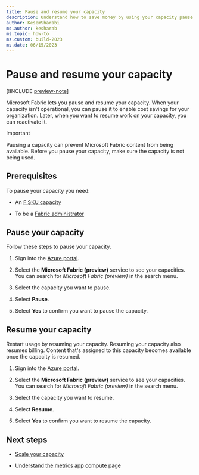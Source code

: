 ```yaml
---
title: Pause and resume your capacity
description: Understand how to save money by using your capacity pause and resume feature.
author: KesemSharabi
ms.author: kesharab
ms.topic: how-to
ms.custom: build-2023
ms.date: 06/15/2023
---
```


# Pause and resume your capacity

[!INCLUDE [preview-note](../includes/preview-note.md)]

Microsoft Fabric lets you pause and resume your capacity. When your capacity isn't operational, you can pause it to enable cost savings for your organization. Later, when you want to resume work on your capacity, you can reactivate it.

> [!IMPORTANT]
> Pausing a capacity can prevent Microsoft Fabric content from being available. Before you pause your capacity, make sure the capacity is not being used.

## Prerequisites

To pause your capacity you need:

* An [F SKU capacity](buy-subscription.md#azure-skus)

* To be a [Fabric administrator](../admin/microsoft-fabric-admin.md#power-platform-and-fabric-admin-roles)

## Pause your capacity

Follow these steps to pause your capacity.

1. Sign into the [Azure portal](https://portal.azure.com/).

2. Select the **Microsoft Fabric (preview)** service to see your capacities. You can search for *Microsoft Fabric (preview)* in the search menu.

3. Select the capacity you want to pause.

4. Select **Pause**.

5. Select **Yes** to confirm you want to pause the capacity.

## Resume your capacity

Restart usage by resuming your capacity. Resuming your capacity also resumes billing. Content that's assigned to this capacity becomes available once the capacity is resumed.

1. Sign into the [Azure portal](https://portal.azure.com/).

2. Select the **Microsoft Fabric (preview)** service to see your capacities. You can search for *Microsoft Fabric (preview)* in the search menu.

3. Select the capacity you want to resume.

4. Select **Resume**.

5. Select **Yes** to confirm you want to resume the capacity.

## Next steps

* [Scale your capacity](scale-capacity.md)

* [Understand the metrics app compute page](metrics-app-compute-page.md)
